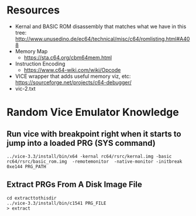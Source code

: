 # Resources

- Kernal and BASIC ROM disassembly that matches what we have in this tree: http://www.unusedino.de/ec64/technical/misc/c64/romlisting.html#A408
- Memory Map
  -  https://sta.c64.org/cbm64mem.html
- Instruction Encoding
  - https://www.c64-wiki.com/wiki/Opcode
- VICE wrapper that adds useful memory viz, etc: https://sourceforge.net/projects/c64-debugger/
- vic-2.txt

# Random Vice Emulator Knowledge

## Run vice with breakpoint right when it starts to jump into a loaded PRG (SYS command)
```
../vice-3.3/install/bin/x64 -kernal rc64/rsrc/kernal.img -basic rc64/rsrc/basic_rom.img  -remotemonitor  -native-monitor -initbreak 0xe144 PRG_PATH
```

## Extract PRGs From A  Disk Image File

```
cd extracttothisdir
../vice-3.3/install/bin/c1541 PRG_FILE
> extract
```
